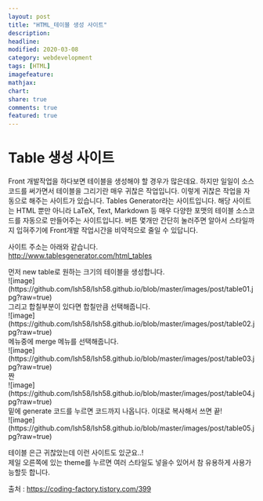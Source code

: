 ```yaml
---
layout: post
title: "HTML_테이블 생성 사이트"
description:
headline:
modified: 2020-03-08
category: webdevelopment
tags: [HTML]
imagefeature:
mathjax:
chart:
share: true
comments: true
featured: true
---
```


# Table 생성 사이트

Front 개발작업을 하다보면 테이블을 생성해야 할 경우가 많은데요. 하지만 일일이 소스코드를 써가면서 테이블을 그리기란 매우 귀찮은 작업입니다. 이렇게 귀찮은 작업을 자동으로 해주는 사이트가 있습니다. Tables Generator라는 사이트입니다. 해당 사이트는 HTML 뿐만 아니라 LaTeX, Text, Markdown 등 매우 다양한 포맷의 테이블 소스코드를 자동으로 만들어주는 사이트입니다. 버튼 몇개만 간단히 눌러주면 알아서 스타일까지 입혀주기에 Front개발 작업시간을 비약적으로 줄일 수 있답니다.

사이트 주소는 아래와 같습니다.  
<http://www.tablesgenerator.com/html_tables>

<div class="center">먼저 new table로 원하는 크기의 테이블을 생성합니다. </div>
![image](https://github.com/lsh58/lsh58.github.io/blob/master/images/post/table01.jpg?raw=true)

<div class="center">그리고 합칠부분이 있다면 합칠만큼 선택해줍니다.</div>
![image](https://github.com/lsh58/lsh58.github.io/blob/master/images/post/table02.jpg?raw=true)

<div class="center">메뉴중에 merge 메뉴를 선택해줍니다.</div>
![image](https://github.com/lsh58/lsh58.github.io/blob/master/images/post/table03.jpg?raw=true)

<div class="center">짠</div>
![image](https://github.com/lsh58/lsh58.github.io/blob/master/images/post/table04.jpg?raw=true)

<div class="center">밑에 generate 코드를 누르면 코드까지 나옵니다. 이대로 복사해서 쓰면 끝!</div>
![image](https://github.com/lsh58/lsh58.github.io/blob/master/images/post/table05.jpg?raw=true)


테이블 은근 귀찮았는데 이런 사이트도 있군요..!  
제일 오른쪽에 있는 theme를 누르면 여러 스타일도 넣을수 있어서 참 유용하게 사용가능할듯 합니다.


출처 : <https://coding-factory.tistory.com/399>